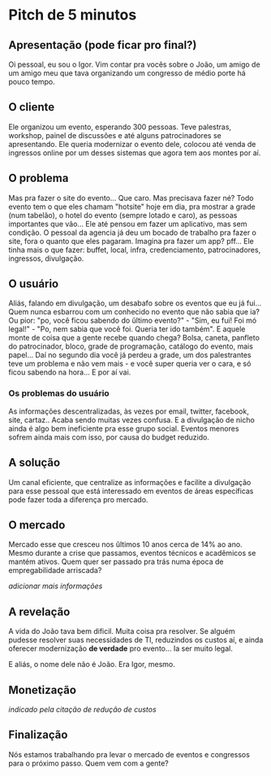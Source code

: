 Pitch de 5 minutos
==================

## Apresentação (pode ficar pro final?)

Oi pessoal, eu sou o Igor. Vim contar pra vocês sobre o João, um amigo de um amigo meu que tava organizando um congresso de médio porte há pouco tempo.

## O cliente
Ele organizou um evento, esperando 300 pessoas. Teve palestras, workshop, painel de discussões e até alguns patrocinadores se apresentando. Ele queria modernizar o evento dele, colocou até venda de ingressos online por um desses sistemas que agora tem aos montes por aí.

## O problema
Mas pra fazer o site do evento... Que caro. Mas precisava fazer né? Todo evento tem o que eles chamam "hotsite" hoje em dia, pra mostrar a grade (num tabelão), o hotel do evento (sempre lotado e caro), as pessoas importantes que vão...
Ele até pensou em fazer um aplicativo, mas sem condição. O pessoal da agencia já deu um bocado de trabalho pra fazer o site, fora o quanto que eles pagaram. Imagina pra fazer um app? pff... Ele tinha mais o que fazer: buffet, local, infra, credenciamento, patrocinadores, ingressos, divulgação.

## O usuário
Aliás, falando em divulgação, um desabafo sobre os eventos que eu já fui... Quem nunca esbarrou com um conhecido no evento que não sabia que ia? Ou pior: "po, você ficou sabendo do ŭltimo evento?" - "Sim, eu fui! Foi mó legal!" - "Po, nem sabia que você foi. Queria ter ido também". E aquele monte de coisa que a gente recebe quando chega? Bolsa, caneta, panfleto do patrocinador, bloco, grade de programação, catálogo do evento, mais papel... Daí no segundo dia você já perdeu a grade, um dos palestrantes teve um problema e não vem mais - e você super queria ver o cara, e só ficou sabendo na hora... E por aí vai.

### Os problemas do usuário
As informações descentralizadas, às vezes por email, twitter, facebook, site, cartaz.. Acaba sendo muitas vezes confusa. E a divulgação de nicho ainda é algo bem ineficiente pra esse grupo social. Eventos menores sofrem ainda mais com isso, por causa do budget reduzido.

## A solução
Um canal eficiente, que centralize as informações e facilite a divulgação para esse pessoal que está interessado em eventos de áreas específicas pode fazer toda a diferença pro mercado.

## O mercado
Mercado esse que cresceu nos ŭltimos 10 anos cerca de 14% ao ano. Mesmo durante a crise que passamos, eventos técnicos e acadêmicos se mantém ativos. Quem quer ser passado pra trás numa época de empregabilidade arriscada?

*adicionar mais informações*

## A revelação
A vida do João tava bem dificil. Muita coisa pra resolver. Se alguém pudesse resolver suas necessidades de TI, reduzindos os custos aí, e ainda oferecer modernização **de verdade** pro evento... Ia ser muito legal.

E aliás, o nome dele não é João.
Era Igor, mesmo.

## Monetização
*indicado pela citação de redução de custos*

## Finalização
Nós estamos trabalhando pra levar o mercado de eventos e congressos para o próximo passo. Quem vem com a gente?